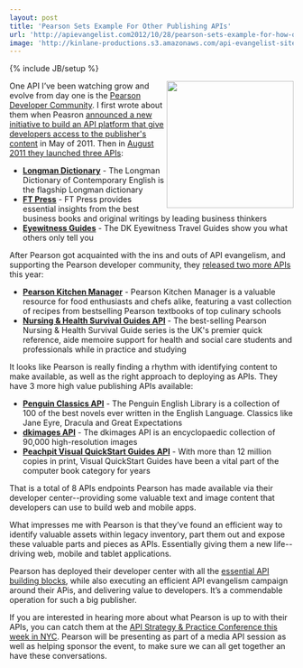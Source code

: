 ```yaml
---
layout: post
title: 'Pearson Sets Example For Other Publishing APIs'
url: 'http://apievangelist.com2012/10/28/pearson-sets-example-for-how-other-publishing-apis-should-do-it/'
image: 'http://kinlane-productions.s3.amazonaws.com/api-evangelist-site/blog/pearson-logo.png'
---
```

{% include JB/setup %}
<p>
     <a title="Pearson" href="http://developer.pearson.com/"><img src="https://s3.amazonaws.com/kinlane-productions/pearson/pearson-logo.png"  width="225" align="right" /></a>
</p>
<p>
     One API I’ve been watching grow and evolve from day one is the <a title="Pearson Developer Community" href="http://developer.pearson.com/">Pearson Developer Community</a>. I first wrote about them when Peasron <a title="announced a new initiative to build an API platform that give developers access to the publisher's content" href="http://blog.apievangelist.com/2011/05/10/pearson-plans-api-platform-to-unlock-content/">announced a new initiative to build an API platform that give developers access to the publisher's content</a> in May of 2011. Then in <a href="http://blog.apievangelist.com/2011/08/16/re-inventing-pearson-publishing-using-apis/">August 2011 they launched three APIs</a>:
</p>
<ul >
     <li>
          <strong><a href="http://developer.pearson.com/api/longman-dictionary/apimethod/get-entry-0/189/overview">Longman Dictionary</a></strong> - The Longman Dictionary of Contemporary English is the flagship Longman dictionary
     </li>
     <li>
          <strong><a href="http://developer.pearson.com/api/ft-press/apimethod/get-book-block/189/overview">FT Press</a></strong> - FT Press provides essential insights from the best business books and original writings by leading business thinkers
     </li>
     <li>
          <strong><a href="http://developer.pearson.com/api/eyewitness-guides/apimethod/entries-guide/189/overview">Eyewitness Guides</a></strong> - The DK Eyewitness Travel Guides show you what others only tell you
     </li>
</ul>
<p>
     After Pearson got acquainted with the ins and outs of API evangelism, and supporting the Pearson developer community, they <a href="http://blog.apievangelist.com/2012/06/18/launching-apis-one-book-at-a-time/">released two more APIs</a> this year:
</p>
<ul >
     <li>
          <strong><a href="http://developer.pearson.com/api/pearson-kitchen-manager/apimethod/courses/190/overview">Pearson Kitchen Manager</a></strong> - Pearson Kitchen Manager is a valuable resource for food enthusiasts and chefs alike, featuring a vast collection of recipes from bestselling Pearson textbooks of top culinary schools
     </li>
     <li>
          <strong><a href="http://developer.pearson.com/api/nursing-health-survival-guides-api/apimethod/get-article/189/overview">Nursing &amp; Health Survival Guides API</a></strong> - The best-selling Pearson Nursing &amp; Health Survival Guide series is the UK's premier quick reference, aide memoire support for health and social care students and professionals while in practice and studying
     </li>
</ul>
<p>
     It looks like Pearson is really finding a rhythm with identifying content to make available, as well as the right approach to deploying as APIs. They have 3 more high value publishing APIs available:
</p>
<ul >
     <li>
          <strong><a href="http://developer.pearson.com/api/penguin-classics-api/apimethod/get-article-1/189/overview">Penguin Classics API</a></strong> - The Penguin English Library is a collection of 100 of the best novels ever written in the English Language. Classics like Jane Eyre, Dracula and Great Expectations
     </li>
     <li>
          <strong><a href="http://developer.pearson.com/api/dkimages-api/apimethod/list-images/189/overview">dkimages API</a></strong> - The dkimages API is an encyclopaedic collection of 90,000 high-resolution images
     </li>
     <li>
          <strong><a href="http://developer.pearson.com/api/peachpit-visual-quickstart-guides-api/apimethod/get-article-0/190/overview">Peachpit Visual QuickStart Guides API</a></strong> - With more than 12 million copies in print, Visual QuickStart Guides have been a vital part of the computer book category for years
     </li>
</ul>
<p>
     That is a total of 8 APIs endpoints Pearson has made available via their developer center--providing some valuable text and image content that developers can use to build web and mobile apps.
</p>
<p>
     What impresses me with Pearson is that they’ve found an efficient way to identify valuable assets within legacy inventory, part them out and expose these valuable parts and pieces as APIs. Essentially giving them a new life--driving web, mobile and tablet applications.
</p>
<p>
     Pearson has deployed their developer center with all the <a title="essential API building blocks" href="/the_building_blocks_of_a_successful_api.php">essential API building blocks</a>, while also executing an efficient API evangelism campaign around their APis, and delivering value to developers. It’s a commendable operation for such a big publisher.
</p>
<p>
     If you are interested in hearing more about what Pearson is up to with their APIs, you can catch them at the <a href="http://www.apistrategyconference.com/">API Strategy &amp; Practice Conference this week in NYC</a>. Pearson will be presenting as part of a media API session as well as helping sponsor the event, to make sure we can all get together an have these conversations.
</p>
